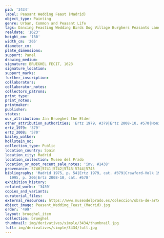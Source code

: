 ```yaml
---
pid: '3434'
label: Peasant Wedding Feast (Madrid)
object_type: Painting
genre: Urban, Common and Peasant Life
tags: Dancing Feasting Wedding Birds Dog Village Burghers Peasants Landscape
realdate: '1623'
height_cm: '130'
width_cm: '265'
diameter_cm: 
plate_dimensions: 
support: Panel
drawing_medium: 
signature: BRUEGHEL FECIT, 1623
signature_location: 
support_marks: 
further_inscription: 
collaborators: 
collaborator_notes: 
collectors_patrons: 
print_type: 
print_notes: 
printmaker: 
publisher: 
states: 
our_attribution: Jan Brueghel the Elder
other_attribution_authorities: 'Ertz 1979, #379|Ertz 2008-10, #570|Honig database'
ertz_1979: '379'
ertz_2008: '570'
bailey_walker: 
hollstein_no: 
collection_type: Public
location_country: Spain
location_city: Madrid
location_collection: Museo del Prado
location_or_most_recent_sale_notes: 'inv. #1438'
provenance: 5740|5741|5742|5743|5744|5745
bibliography: 'Madrid 1975, p. 54|Ertz 1979, cat. #379|Crawford-Volk 1981, p. 526|Madrid
  1995, p. 206|Ertz 2008-10, cat. #570'
exhibition_history: 
related_works: '3430'
copies_and_variants: 
curatorial_files: 
external_resources: https://www.museodelprado.es/coleccion/obra-de-arte/banquete-de-bodas/70425126-57e5-46e5-ab4f-e05e33e22dd9
object_image: Peasant_Wedding_Feast_(Madrid).jpg
order: '499'
layout: brueghel_item
collection: brueghel
thumbnail: img/derivatives/simple/3434/thumbnail.jpg
full: img/derivatives/simple/3434/full.jpg
---
```

